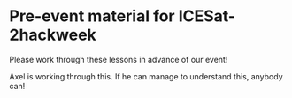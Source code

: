 # Pre-event material for ICESat-2hackweek

Please work through these lessons in advance of our event!

Axel is working through this. If he can manage to understand this, anybody can!
   
